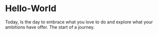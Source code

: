 # Hello-World

Today, 
  Is the day to embrace what you love to do and explore what your ambitions
  have offer. 
The start of a journey. 
